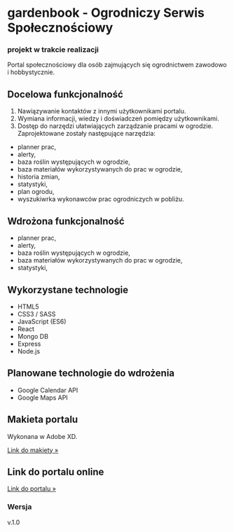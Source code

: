 # gardenbook - Ogrodniczy Serwis Społecznościowy

### projekt w trakcie realizacji

Portal społecznościowy dla osób zajmujących się ogrodnictwem zawodowo i hobbystycznie.

## Docelowa funkcjonalność

1. Nawiązywanie kontaktów z innymi użytkownikami portalu.
2. Wymiana informacji, wiedzy i doświadczeń pomiędzy użytkownikami.
3. Dostęp do narzędzi ułatwiających zarządzanie pracami w ogrodzie. Zaprojektowane zostały następujące narzędzia:

- planner prac,
- alerty,
- baza roślin występujących w ogrodzie,
- baza materiałów wykorzystywanych do prac w ogrodzie,
- historia zmian,
- statystyki,
- plan ogrodu,
- wyszukiwrka wykonawców prac ogrodniczych w pobliżu.

## Wdrożona funkcjonalność

- planner prac,
- alerty,
- baza roślin występujących w ogrodzie,
- baza materiałów wykorzystywanych do prac w ogrodzie,
- statystyki,

## Wykorzystane technologie

- HTML5
- CSS3 / SASS
- JavaScript (ES6)
- React
- Mongo DB
- Express
- Node.js

## Planowane technologie do wdrożenia

- Google Calendar API
- Google Maps API

## Makieta portalu

Wykonana w Adobe XD.

[Link do makiety &raquo;](https://xd.adobe.com/view/8eecd93f-2703-4156-4740-d66cea4ff204-f8dd/?fullscreen&hints=off)

## Link do portalu online

[Link do portalu &raquo;](https://evening-depths-55548.herokuapp.com/)

### Wersja

v.1.0
